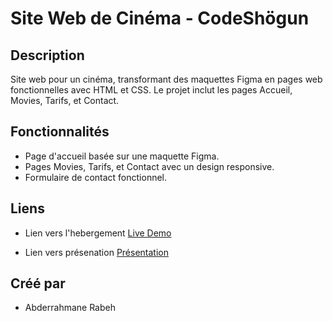 # Site Web de Cinéma - CodeShögun

## Description
Site web pour un cinéma, transformant des maquettes Figma en pages web fonctionnelles avec HTML et CSS. Le projet inclut les pages Accueil, Movies, Tarifs, et Contact.

## Fonctionnalités
- Page d'accueil basée sur une maquette Figma.
- Pages Movies, Tarifs, et Contact avec un design responsive.
- Formulaire de contact fonctionnel.

## Liens
- Lien vers l'hebergement [Live Demo](#)
  
- Lien vers présenation [Présentation](#)

## Créé par
- Abderrahmane Rabeh
